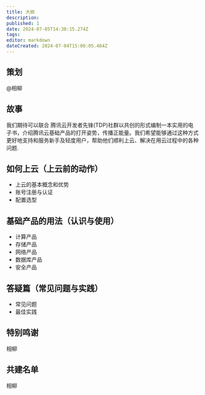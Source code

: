 ```yaml
---
title: 大纲
description: 
published: 1
date: 2024-07-05T14:30:15.274Z
tags: 
editor: markdown
dateCreated: 2024-07-04T15:06:05.464Z
---
```


## 策划

@相柳

## 故事

我们期待可以联合 腾讯云开发者先锋(TDP)社群以共创的形式编制一本实用的电子书，介绍腾讯云基础产品的打开姿势，传播正能量。我们希望能够通过这种方式更好地支持和服务新手及轻度用户，帮助他们顺利上云、解决在用云过程中的各种问题.

## 如何上云（上云前的动作）

  - 上云的基本概念和优势
  - 账号注册与认证
  - 配置选型

## 基础产品的用法（认识与使用）

  - 计算产品
  - 存储产品
  - 网络产品
  - 数据库产品
  - 安全产品

## 答疑篇（常见问题与实践）

  - 常见问题
  - 最佳实践

## 特别鸣谢

相柳

## 共建名单

相柳